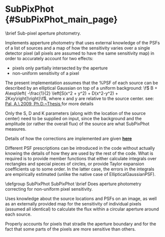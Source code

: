 SubPixPhot {#SubPixPhot_main_page}
==========
  \brief Sub-pixel aperture photometry.

  Implements apperture photometry that uses external knowledge of the PSFs of
  a list of sources and a map of how the sensitivity varies over a single
  detector pixel (all pixels are assumed to have the same sensitivity map) in
  order to accurately account for two effects:
  - pixels only partially intersected by the aperture
  - non-uniform sensitivity of a pixel
  
  The present implementation assumes that the %PSF of each source can be
  described by an elliptical Gaussian on top of a uniform background: \f$ B +
  A\exp\left\{ -\frac{1}{2} \left[S(x^2 + y^2) + D(x^2-y^2) +
  2Kxy\right]\right\}\f$, where x and y are relative to the source center.
  see: <a href="http://arxiv.org/abs/0906.3486"> Pal, A.\ 2009, Ph.D.~Thesis
  </a> for more details
  
  Only the S, D and K parameters (along with the location of the source
  center) need to be supplied on input, since the background and the
  amplitude (or rather the overall flux) of the source are what SubPixPhot
  measures.

  Details of how the corrections are implemented are given
  <a href="SubPixPhot.pdf" target="_blank"><b>here</b></a>

  Different PSF prescriptions can be introduced in the code without actually
  knowing the details of how they are used by the rest of the code. What is
  required is to provide member functions that either calculate integrals
  over rectangles and special pieces of circles, or provide Taylor expansion
  coefficients up to some order. In the latter case, the errors in the
  integrals are empirically estimated (unlike the native case of
  EllipticalGaussianPSF).

  \defgroup SubPixPhot SubPixPhot
  \brief Does aperture photometry correcting for non-uniform pixel
  sensitivity.

  Uses knowledge about the source locations and PSFs on an image, as well as
  an externally provided map for the sensitivity of individual pixels
  (assumed all identical) to calculate the flux within a circular aperture
  around each source. 

  Properly accounts for pixels that stradle the aperture boundary and for the
  fact that some parts of the pixels are more sensitive than others.
